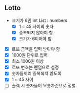 ## Lotto

- 크기가 6인 int List : numbers
    - [x] 1 ~ 45 사이의 숫자
    - [x] 중복되지 않아야 함
    - [x] 크기가 6이어야 함

- [x] 로또 금액을 입력 받아야 함
- [x] 1000원 단위로 입력
- [x] 최소 1000원 이상
- [x] 로또 번호는 랜덤으로 설정
- [x] 숫자들끼리 중복되지 않도록
- [x] 1 ~ 45 사이
- [ ] 출력 시 숫자들이 오름차순으로 정렬
